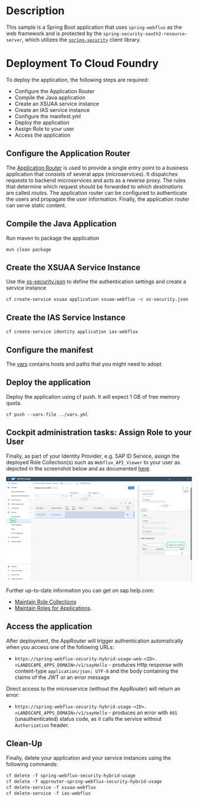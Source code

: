 # Description
This sample is a Spring Boot application that uses `spring-webflux` as the web framework and 
is protected by the `spring-security-oauth2-resource-server`, 
which utilizes the [`spring-security`](/spring-security/) client library.

# Deployment To Cloud Foundry
To deploy the application, the following steps are required:
- Configure the Application Router
- Compile the Java application
- Create an XSUAA service instance
- Create an IAS service instance
- Configure the manifest.yml
- Deploy the application
- Assign Role to your user
- Access the application

## Configure the Application Router

The [Application Router](./approuter/package.json) is used to provide a single entry point to a business application that consists of several apps (microservices). 
It dispatches requests to backend microservices and acts as a reverse proxy. The rules that determine which request should be forwarded to which _destinations_ are called _routes_. 
The application router can be configured to authenticate the users and propagate the user information. Finally, the application router can serve static content.

## Compile the Java Application
Run maven to package the application
```shell
mvn clean package
```

## Create the XSUAA Service Instance
Use the [xs-security.json](./xs-security.json) to define the authentication settings and create a service instance
```shell
cf create-service xsuaa application xsuaa-webflux -c xs-security.json
```

## Create the IAS Service Instance
```shell
cf create-service identity application ias-webflux
```

## Configure the manifest
The [vars](../vars.yml) contains hosts and paths that you might need to adopt.

## Deploy the application
Deploy the application using cf push. It will expect 1 GB of free memory quota.

```shell
cf push --vars-file ../vars.yml
```


## Cockpit administration tasks: Assign Role to your User
Finally, as part of your Identity Provider, e.g. SAP ID Service, assign the deployed Role Collection(s) such as `Webflux_API_Viewer` to your user as depicted in the screenshot below and as documented [here](https://help.sap.com/viewer/65de2977205c403bbc107264b8eccf4b/Cloud/en-US/9e1bf57130ef466e8017eab298b40e5e.html).

![](../images/SAP_CP_Cockpit_AssignRoleCollectionToUser.png)

Further up-to-date information you can get on sap.help.com:
- [Maintain Role Collections](https://help.sap.com/viewer/65de2977205c403bbc107264b8eccf4b/Cloud/en-US/d5f1612d8230448bb6c02a7d9c8ac0d1.html)
- [Maintain Roles for Applications](https://help.sap.com/viewer/65de2977205c403bbc107264b8eccf4b/Cloud/en-US/7596a0bdab4649ac8a6f6721dc72db19.html).


## Access the application
After deployment, the AppRouter will trigger authentication automatically when you access one of the following URLs:

* `https://spring-webflux-security-hybrid-usage-web-<ID>.<LANDSCAPE_APPS_DOMAIN>/v1/sayHello` - produces Http response with content-type `application/json; UTF-8` and the body containing the claims of the JWT or an error message

Direct access to the microservice (without the AppRouter) will return an error:

* `https://spring-webflux-security-hybrid-usage-<ID>.<LANDSCAPE_APPS_DOMAIN>/v1/sayHello` - produces an error with `401` (unauthenticated) status code, as it calls the service without `Authorization` header.

## Clean-Up

Finally, delete your application and your service instances using the following commands:
```
cf delete -f spring-webflux-security-hybrid-usage
cf delete -f approuter-spring-webflux-security-hybrid-usage
cf delete-service -f xsuaa-webflux
cf delete-service -f ias-webflux
```